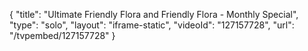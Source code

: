 {
    "title": "Ultimate Friendly Flora and Friendly Flora - Monthly Special",
    "type": "solo",
    "layout": "iframe-static",
    "videoId": "127157728",
    "url": "\/tvpembed\/127157728"
}